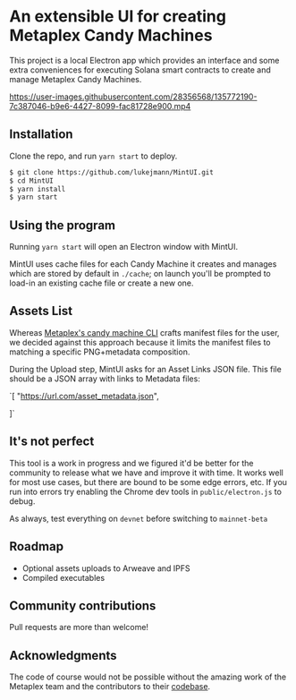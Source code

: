 # An extensible UI for creating Metaplex Candy Machines

This project is a local Electron app which provides an interface and some extra conveniences for executing Solana smart contracts to create and manage Metaplex Candy Machines.

https://user-images.githubusercontent.com/28356568/135772190-7c387046-b9e6-4427-8099-fac81728e900.mp4

## Installation

Clone the repo, and run `yarn start` to deploy.

```bash
$ git clone https://github.com/lukejmann/MintUI.git
$ cd MintUI
$ yarn install
$ yarn start
```

## Using the program

Running `yarn start` will open an Electron window with MintUI.

MintUI uses cache files for each Candy Machine it creates and manages which are stored by default in `./cache`; on launch you'll be prompted to load-in an existing cache file or create a new one.

## Assets List

Whereas [Metaplex's candy machine CLI](https://github.com/metaplex-foundation/metaplex/tree/master/js/packages/cli) crafts manifest files for the user, we decided against this approach because it limits the manifest files to matching a specific PNG+metadata composition.

During the Upload step, MintUI asks for an Asset Links JSON file. This file should be a JSON array with links to Metadata files:

`[
"https://url.com/asset_metadata.json",

]`

## It's not perfect

This tool is a work in progress and we figured it'd be better for the community to release what we have and improve it with time. It works well for most use cases, but there are bound to be some edge errors, etc. If you run into errors try enabling the Chrome dev tools in `public/electron.js` to debug.

As always, test everything on `devnet` before switching to `mainnet-beta`

## Roadmap

- Optional assets uploads to Arweave and IPFS
- Compiled executables

## Community contributions

Pull requests are more than welcome!

## Acknowledgments

The code of course would not be possible without the amazing work of the Metaplex team and the contributors to their [codebase](https://github.com/metaplex-foundation/metaplex/).
